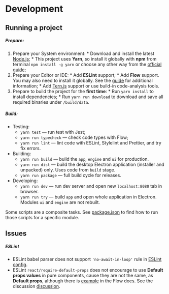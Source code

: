# Development #

## Running a project ##

##### Prepare: #####

  1. Prepare your System environment:
    * Download and install the latest [Node.js](https://nodejs.org);
    * This project uses __Yarn__, so install it globally with __npm__ from terminal `npm install -g yarn` or choose any other way from the [official guide](https://yarnpkg.com/en/docs/install);
  2. Prepare your Editor or IDE:
    * Add __ESLint__ support;
    * Add __Flow__ support. You may also need to install it globally. See the [guide](https://flow.org/en/docs/install/) for additional information;
    * Add [Tern.js](http://ternjs.net/) support or use build-in code-analysis tools.
  3. Prepare to build the project for the __first time__:
    * Run `yarn install` to install dependencies;
    * Run `yarn run download` to download  and save all required binaries under `/build/data`.

##### Build: #####

  * Testing:
    - `yarn test` — run test with Jest;
    - `yarn run typecheck` — check code types with Flow;
    - `yarn run lint` — lint code with ESLint, Stylelint and Prettier, and try fix errors.
  * Building:
    - `yarn run build` — build the `app`, `engine` and `ui` for production.
    - `yarn run dist` — build the desktop Electron application (installer and unpacked) only. Uses code from `build` stage.
    - `yarn run package` — full build cycle for releases.
  * Developing:
    - `yarn run dev` — run dev server and open new `localhost:8080` tab in browser.
    - `yarn run try` — build `app` and open whole application in Electron. Modules `ui` and `engine` are not rebuilt.

Some scripts are a composite tasks. See [package.json](../package.json) to find how to run those scripts for a specific module.

## Issues ##

##### ESLint #####

* ESLint babel parser does not support `'no-await-in-loop'` rule in [ESLint config](../.eslintrc.js).
* ESLint `react/require-default-props` does not encourage to use __Default props values__ in pure components, cause they are not the same, as __Default props__, although there is [example](https://flow.org/en/docs/frameworks/react/) in the Flow docs. See the discussion [discussion](https://github.com/yannickcr/eslint-plugin-react/issues/1009#issuecomment-269111018).
